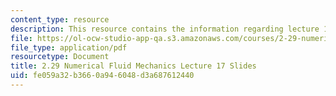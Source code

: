 ```yaml
---
content_type: resource
description: This resource contains the information regarding lecture 17 slides.
file: https://ol-ocw-studio-app-qa.s3.amazonaws.com/courses/2-29-numerical-fluid-mechanics-spring-2015/fe059a32b3660a946048d3a687612440_MIT2_29S15_Lecture17.pdf
file_type: application/pdf
resourcetype: Document
title: 2.29 Numerical Fluid Mechanics Lecture 17 Slides
uid: fe059a32-b366-0a94-6048-d3a687612440
---
```

